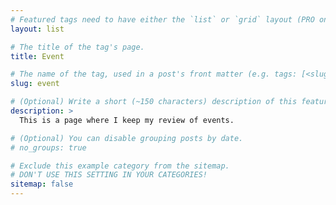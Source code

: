 ```yaml
---
# Featured tags need to have either the `list` or `grid` layout (PRO only).
layout: list

# The title of the tag's page.
title: Event

# The name of the tag, used in a post's front matter (e.g. tags: [<slug>]).
slug: event

# (Optional) Write a short (~150 characters) description of this featured tag.
description: >
  This is a page where I keep my review of events.

# (Optional) You can disable grouping posts by date.
# no_groups: true

# Exclude this example category from the sitemap.
# DON'T USE THIS SETTING IN YOUR CATEGORIES!
sitemap: false
---
```

